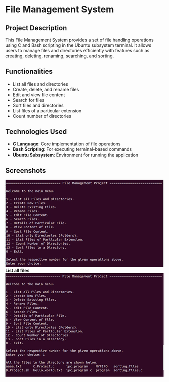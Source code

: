 # File Management System  

## Project Description  
This File Management System provides a set of file handling operations using C and Bash scripting in the Ubuntu subsystem terminal. It allows users to manage files and directories efficiently with features such as creating, deleting, renaming, searching, and sorting.  

## Functionalities  
- List all files and directories  
- Create, delete, and rename files  
- Edit and view file content  
- Search for files  
- Sort files and directories  
- List files of a particular extension  
- Count number of directories  

## Technologies Used  
- **C Language**: Core implementation of file operations  
- **Bash Scripting**: For executing terminal-based commands  
- **Ubuntu Subsystem**: Environment for running the application  

## Screenshots
![main menu](screenshots/mainmenu.jpeg)
**List all files**
![list all files](screenshots/opt1.jpeg)

